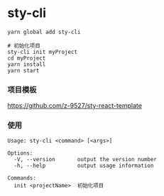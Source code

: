 # sty-cli

```shell
yarn global add sty-cli

# 初始化项目
sty-cli init myProject
cd myProject
yarn install 
yarn start
```

### 项目模板
https://github.com/z-9527/sty-react-template


### 使用
```shell
Usage: sty-cli <command> [<args>]

Options:
  -V, --version       output the version number
  -h, --help          output usage information

Commands:
  init <projectName>  初始化项目
```
